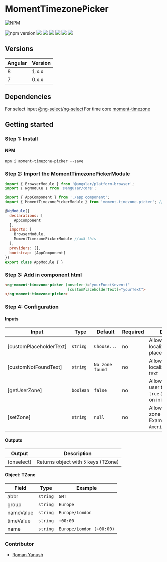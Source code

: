 # MomentTimezonePicker
[![NPM](https://nodei.co/npm/moment-timezone-picker.png)](https://nodei.co/npm/moment-timezone-picker/)

![npm version](https://img.shields.io/npm/v/moment-timezone-picker.svg?style=flat-square)
![](https://img.shields.io/npm/l/moment-timezone-picker.svg?style=flat-square)
![](https://img.shields.io/npm/dt/moment-timezone-picker.svg?style=flat-square)
![](https://img.shields.io/github/last-commit/romko775/ng-moment-timezone-picker.svg?style=flat-square)
![](https://img.shields.io/github/repo-size/romko775/ng-moment-timezone-picker.svg?style=flat-square)
![](https://img.shields.io/github/languages/code-size/romko775/ng-moment-timezone-picker.svg?style=flat-square)
![](https://img.shields.io/github/languages/count/romko775/ng-moment-timezone-picker.svg?style=flat-square)

## Versions
| Angular | Version |
| --- | --- |
| 8 | 1.x.x |
| 7 | 0.x.x |


## Dependencies
For select input [@ng-select/ng-select](https://github.com/ng-select/ng-select)
For time core [moment-timezone](https://momentjs.com/timezone/)

## Getting started
### Step 1: Install 

#### NPM
```shell
npm i moment-timezone-picker --save
```

### Step 2: Import the MomentTimezonePickerModule
```js
import { BrowserModule } from '@angular/platform-browser';
import { NgModule } from '@angular/core';

import { AppComponent } from './app.component';
import { MomentTimezonePickerModule } from 'moment-timezone-picker'; //add this

@NgModule({
  declarations: [
    AppComponent
  ],
  imports: [
    BrowserModule,
    MomentTimezonePickerModule //add this
  ],
  providers: [],
  bootstrap: [AppComponent]
})
export class AppModule { }
```

### Step 3: Add in component html

```html
<ng-moment-timezone-picker (onselect)="yourFunc($event)" 
                            [customPlaceholderText]="yourText">
</ng-moment-timezone-picker>
```

### Step 4: Configuration
#### Inputs
| Input  | Type | Default | Required | Description |
| ------------- | ------------- | ------------- | ------------- | ------------- |
|[customPlaceholderText] | `string` | `Choose...` | no | Allows you to localize the placeholder text. |
|[customNotFoundText] | `string` | `No zone found` | no | Allows you to localize not found text |
|[getUserZone] | `boolean` | `false` | no | Allows you to guess user timezone. If `true` also emits value on init. |
|[setZone] | `string` | `null` | no | Allows to set default zone on init. Example `America/Los_Angeles`.  |

#### Outputs
| Output  | Description |
| ----------- | ------------- |
| (onselect) | Returns object with 5 keys (TZone) |

#### Object: TZone
| Field | Type | Example |
|-------|------|---------|
| abbr | `string` | `GMT` |
| group | `string` | `Europe` |
| nameValue | `string` | `Europe/London` |
| timeValue | `string` | `+00:00` |
| name | `string` | `Europe/London (+00:00)` |


### Contributor
- [Roman Yanush](https://github.com/Romko775/)
